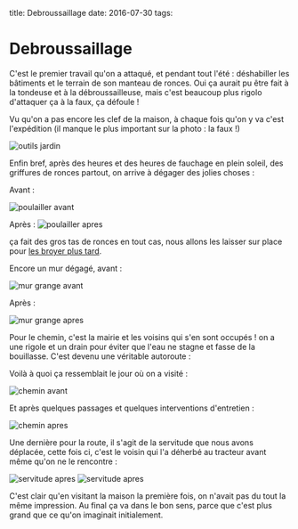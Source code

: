 title: Debroussaillage
date: 2016-07-30
tags: 

# Debroussaillage

C'est le premier travail qu'on a attaqué, et pendant tout l'été : déshabiller les bâtiments et le terrain de son manteau de ronces.
Oui ça aurait pu être fait à la tondeuse et à la débroussailleuse, mais c'est beaucoup plus rigolo d'attaquer ça à la faux, ça défoule !

Vu qu'on a pas encore les clef de la maison, à chaque fois qu'on y va c'est l'expédition (il manque le plus important sur la photo : la faux !)

<img src="images/jardin/outils_jardin.JPG" alt="outils jardin"/>

Enfin bref, après des heures et des heures de fauchage en plein soleil, des griffures de ronces partout, on arrive à dégager des jolies choses :

Avant :

<img src="images/jardin/avant_debroussaillage.jpg" alt="poulailler avant"/>

Après : 
<img src="images/jardin/apres_debroussaillage.jpg" alt="poulailler apres"/>

ça fait des gros tas de ronces en tout cas, nous allons les laisser sur place pour [les broyer plus tard]({filename}/jardin/broyeur.md).


Encore un mur dégagé, avant :

<img src="images/jardin/mur_grange_avant.jpg" alt="mur grange avant"/>

Après :

<img src="images/jardin/mur_grange_apres.jpg" alt="mur grange apres"/>

Pour le chemin, c'est la mairie et les voisins qui s'en sont occupés ! on a une rigole et un drain pour éviter que l'eau ne stagne et fasse de la bouillasse. C'est devenu une véritable autoroute :

Voilà à quoi ça ressemblait le jour où on a visité :

<img src="images/chemin_avant.jpg" alt="chemin avant"/>

Et après quelques passages et quelques interventions d'entretien :

<img src="images/chemin_apres.jpg" alt="chemin apres"/>

Une dernière pour la route, il s'agit de la servitude que nous avons déplacée, cette fois ci, c'est le voisin qui l'a déherbé au tracteur avant même qu'on ne le rencontre :

<img src="images/avant_debroussaillage2.jpg" alt="servitude apres"/>
<img src="images/apres_debroussaillage2.jpg" alt="servitude apres"/>

C'est clair qu'en visitant la maison la première fois, on n'avait pas du tout la même impression. Au final ça va dans le bon sens, parce que c'est plus grand que ce qu'on imaginait initialement.
